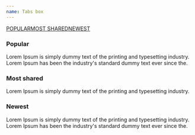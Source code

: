 ```yaml
---
name: Tabs box
---
```

<!-- Tabs-->
<div class="ui-tabs ui-tabs ui-tabs--bordered">
    <nav><a href="#Tab-1" class="tab__handle active">POPULAR</a><a href="#Tab-2" class="tab__handle">MOST SHARED</a><a href="#Tab-3" class="tab__handle">NEWEST</a>
    </nav>
    <div id="Tab-1" class="tab">
        <h3>Popular</h3>
        <p>Lorem Ipsum is simply dummy text of the printing and typesetting industry. Lorem Ipsum has been the industry's standard dummy text ever since the.</p>
    </div>
    <div id="Tab-2" class="tab">
        <h3>Most shared</h3>
        <p>Lorem Ipsum is simply dummy text of the printing and typesetting industry.</p>
    </div>
    <div id="Tab-3" class="tab">
        <h3>Newest</h3>
        <p>Lorem Ipsum is simply dummy text of the printing and typesetting industry. Lorem Ipsum has been the industry's standard dummy text ever since the.</p>
    </div>
</div>